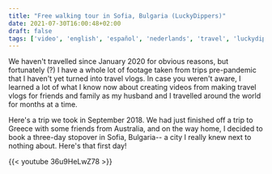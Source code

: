 ```yaml
---
title: "Free walking tour in Sofia, Bulgaria (LuckyDippers)"
date: 2021-07-30T16:00:48+02:00
draft: false
tags: ['video', 'english', 'español', 'nederlands', 'travel', 'luckydippers']
---
```

We haven't travelled since January 2020 for obvious reasons, but fortunately (?) I have a whole lot of footage taken from trips pre-pandemic that I haven't yet turned into travel vlogs. In case you weren't aware, I learned a lot of what I know now about creating videos from making travel vlogs for friends and family as my husband and I travelled around the world for months at a time.

Here's a trip we took in September 2018. We had just finished off a trip to Greece with some friends from Australia, and on the way home, I decided to book a three-day stopover in Sofia, Bulgaria-- a city I really knew next to nothing about. Here's that first day!

{{< youtube 36u9HeLwZ78 >}}